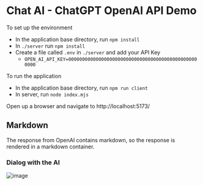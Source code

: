 # Chat AI - ChatGPT OpenAI API Demo

To set up the environment

- In the application base directory, run `npm install`
- In `./server` run `npm install`
- Create a file called `.env` in `./server` and add your API Key
    - `OPEN_AI_API_KEY=000000000000000000000000000000000000000000000000000`

To run the application

- In the application base directory, run `npm run client`
- In server, run `node index.mjs`

Open up a browser and navigate to http://localhost:5173/

## Markdown

The response from OpenAI contains markdown, so the response is rendered in a markdown container.

### Dialog with the AI

![image](https://user-images.githubusercontent.com/2509012/226797350-539a611a-8467-43d0-8870-f95a90b72688.png)

